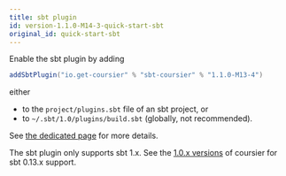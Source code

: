 ```yaml
---
title: sbt plugin
id: version-1.1.0-M14-3-quick-start-sbt
original_id: quick-start-sbt
---
```


Enable the sbt plugin by adding

```scala
addSbtPlugin("io.get-coursier" % "sbt-coursier" % "1.1.0-M13-4")
```

either
- to the `project/plugins.sbt` file of an sbt project, or
- to `~/.sbt/1.0/plugins/build.sbt` (globally, not recommended).

See [the dedicated page](sbt-coursier.md) for more details.

The sbt plugin only supports sbt 1.x. See the
[1.0.x versions](https://github.com/coursier/coursier/tree/series/1.0.x)
of coursier for sbt 0.13.x support.
